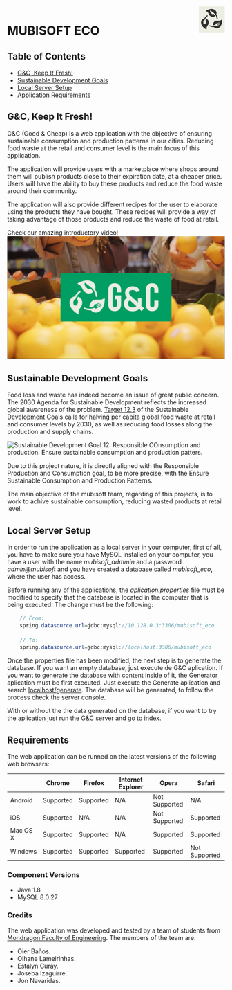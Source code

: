 <img src="media\readme\LOGO_3.png" alt="good&cheap logo" width="60" height="60" align="right">

# MUBISOFT ECO

## Table of Contents

- [G&C, Keep It Fresh!](#intro)
- [Sustainable Development Goals](#sdg)
- [Local Server Setup](#local)
- [Application Requirements](#requirements)

<h2 id="intro">G&C, Keep It Fresh!</h2>

G&C (Good & Cheap) is a web application with the objective of ensuring sustainable consumption and production patterns in our cities. Reducing food waste at the retail and consumer level is the main focus of this application.

The application will provide users with a marketplace where shops around them will publish products close to their expiration date, at a cheaper price. Users will have the ability to buy these products and reduce the food waste around their community.

The application will also provide different recipes for the user to elaborate using the products they have bought. These recipes will provide a way of taking advantage of those products and reduce the waste of food at retail.

Check our amazing introductory video!
[![G&C introductory video](/media/readme/video_thumbnail.png)](https://youtu.be/noULh-zgVd0)

<h2 id="sdg">Sustainable Development Goals</h2>

Food loss and waste has indeed become an issue of great public concern. The 2030 Agenda for Sustainable Development reflects the increased global awareness of the problem. [Target 12.3](https://www.fao.org/sustainable-development-goals/goals/goal-12/en/) of the Sustainable Development Goals calls for halving per capita global food waste at retail and consumer levels by 2030, as well as reducing food losses along the production and supply chains.

![Sustainable Development Goal 12: Responsible COnsumption and production. Ensure sustainable consumption and production patters.](/media/readme/SDG12.jpg)

Due to this project nature, it is directly aligned with the Responsible Production and Consumption goal, to be more precise, with the Ensure Sustainable Consumption and Production Patterns.

The main objective of the mubisoft team, regarding of this projects, is to work to achive sustainable consumption, reducing wasted products at retail level.

<h2 id="local">Local Server Setup</h2>

In order to run the application as a local server in your computer, first of all, you have to make sure you have MySQL installed on your computer, you have a user with the name _mubisoft_admmin_ and a password _admin@mubisoft_ and you have created a database called _mubisoft_eco_, where the user has access.

Before running any of the applications, the _aplication.properties_ file must be modified to specify that the database is located in the computer that is being executed. The change must be the following:

```java
    // From:
    spring.datasource.url=jdbc:mysql://10.128.0.3:3306/mubisoft_eco
    
    // To:
    spring.datasource.url=jdbc:mysql://localhost:3306/mubisoft_eco
```

Once the properties file has been modified, the next step is to generate the database. If you want an empty database, just execute de G&C aplication. If you want to generate the database with content inside of it, the Generator aplication must be first executed. Just execute the Generate aplication and search 
[localhost/generate](http://localhost:8080/generate). The database will be generated, to follow the process check the server console.

With or without the the data generated on the database, if you want to try the aplication just run the G&C server and go to [index](http://localhost).

<h2 id="requirements">Requirements</h2>

The web application can be runned on the latest versions of the following web browsers:

| | Chrome | Firefox | Internet Explorer | Opera | Safari |
| - | - | - | - | - | - |
| Android | Supported | Supported | N/A | Not Supported | N/A |
| iOS | Supported | N/A | N/A | Not Supported | Supported |
| Mac OS X | Supported | Supported | N/A | Supported | Supported |
| Windows | Supported | Supported | Supported | Supported | Not Supported |

### Component Versions

- Java 1.8
- MySQL 8.0.27

### Credits

The web application was developed and tested by a team of students from [Mondragon Faculty of Engineering](https://www.mondragon.edu/en/faculty-of-engineering). The members of the team are:

- Oier Baños.
- Oihane Lameirinhas.
- Estalyn Curay.
- Joseba Izaguirre.
- Jon Navaridas.
